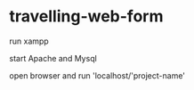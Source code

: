 # travelling-web-form

run xampp

start Apache and Mysql

open browser and run 'localhost/'project-name'
